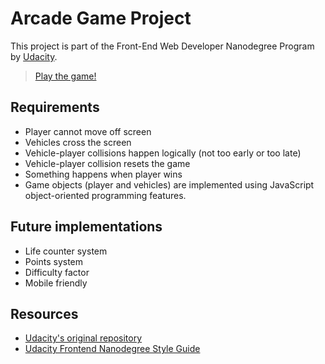 # Arcade Game Project

This project is part of the Front-End Web Developer Nanodegree Program by [Udacity](https://www.udacity.com/).

> [Play the game!](https://zbianca.github.io/frogger-game/index.html)

## Requirements

* Player cannot move off screen
* Vehicles cross the screen
* Vehicle-player collisions happen logically (not too early or too late)
* Vehicle-player collision resets the game
* Something happens when player wins
* Game objects (player and vehicles) are implemented using JavaScript object-oriented programming features.

## Future implementations

* Life counter system
* Points system
* Difficulty factor
* Mobile friendly

## Resources

* [Udacity's original repository](https://github.com/udacity/frontend-nanodegree-arcade-game)
* [Udacity Frontend Nanodegree Style Guide](http://udacity.github.io/frontend-nanodegree-styleguide/javascript.html)